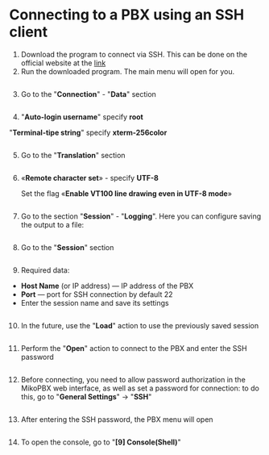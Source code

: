 # Connecting to a PBX using an SSH client

1. Download the program to connect via SSH. This can be done on the official website at the [link](https://www.chiark.greenend.org.uk/\~sgtatham/putty/latest.html)
2. Run the downloaded program. The main menu will open for you.

<figure><img src="../../.gitbook/assets/1 (21).png" alt=""><figcaption></figcaption></figure>

3. Go to the "**Connection**" - "**Data**" section

<figure><img src="../../.gitbook/assets/2 (4).png" alt=""><figcaption></figcaption></figure>

4. "**Auto-login username**" specify **root**&#x20;

&#x20;      "**Terminal-tipe string**" specify **xterm-256color**

<figure><img src="../../.gitbook/assets/3 (12).png" alt=""><figcaption></figcaption></figure>

5. Go to the "**Translation**" section

<figure><img src="../../.gitbook/assets/4 (5).png" alt=""><figcaption></figcaption></figure>

6.  «**Remote character set**» - specify **UTF-8**

    Set the flag «**Enable VT100 line drawing even in UTF-8 mode**»

<figure><img src="../../.gitbook/assets/5 (13).png" alt=""><figcaption></figcaption></figure>

7. Go to the section "**Session**" - "**Logging**". Here you can configure saving the output to a file:

<figure><img src="../../.gitbook/assets/6 (2).png" alt=""><figcaption></figcaption></figure>

8. Go to the "**Session**" section

<figure><img src="../../.gitbook/assets/7 (1).png" alt=""><figcaption></figcaption></figure>

9. Required data:

* **Host Name** (or IP address) — IP address of the PBX&#x20;
* **Port** — port for SSH connection by default 22
* Enter the session name and save its settings

<figure><img src="../../.gitbook/assets/8 (1).png" alt=""><figcaption></figcaption></figure>

10. In the future, use the "**Load**" action to use the previously saved session

<figure><img src="../../.gitbook/assets/9 (2).png" alt=""><figcaption></figcaption></figure>

11. Perform the "**Open**" action to connect to the PBX and enter the SSH password

<figure><img src="../../.gitbook/assets/10 (4).png" alt=""><figcaption></figcaption></figure>

12. &#x20;Before connecting, you need to allow password authorization in the MikoPBX web interface, as well as set a password for connection: to do this, go to "**General Settings**" -> "**SSH**"

<figure><img src="../../.gitbook/assets/14 (3).png" alt=""><figcaption></figcaption></figure>

13. &#x20;After entering the SSH password, the PBX menu will open

<figure><img src="../../.gitbook/assets/11 (7).png" alt=""><figcaption></figcaption></figure>

14. &#x20;To open the console, go to "**\[9] Console(Shell)**"

<figure><img src="../../.gitbook/assets/12.png" alt=""><figcaption></figcaption></figure>
